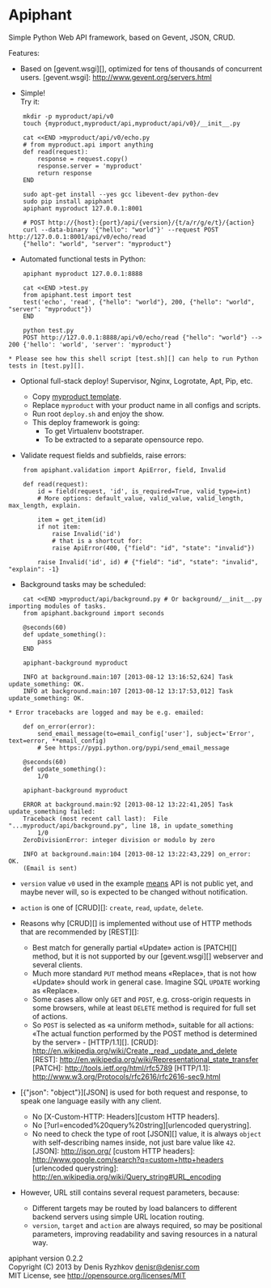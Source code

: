 Apiphant
========

Simple Python Web API framework, based on Gevent, JSON, CRUD.

Features:

* Based on [gevent.wsgi][], optimized for tens of thousands of concurrent users.
[gevent.wsgi]: http://www.gevent.org/servers.html

* Simple!  
Try it:
```
    mkdir -p myproduct/api/v0
    touch {myproduct,myproduct/api,myproduct/api/v0}/__init__.py

    cat <<END >myproduct/api/v0/echo.py
    # from myproduct.api import anything
    def read(request):
        response = request.copy()
        response.server = 'myproduct'
        return response
    END

    sudo apt-get install --yes gcc libevent-dev python-dev
    sudo pip install apiphant
    apiphant myproduct 127.0.0.1:8001

    # POST http://{host}:{port}/api/{version}/{t/a/r/g/e/t}/{action}
    curl --data-binary '{"hello": "world"}' --request POST http://127.0.0.1:8001/api/v0/echo/read
    {"hello": "world", "server": "myproduct"}
```

* Automated functional tests in Python:
```
    apiphant myproduct 127.0.0.1:8888

    cat <<END >test.py
    from apiphant.test import test
    test('echo', 'read', {"hello": "world"}, 200, {"hello": "world", "server": "myproduct"})
    END

    python test.py
    POST http://127.0.0.1:8888/api/v0/echo/read {"hello": "world"} --> 200 {'hello': 'world', 'server': 'myproduct'}
```
    * Please see how this shell script [test.sh][] can help to run Python tests in [test.py][].
[test.sh]: https://github.com/denis-ryzhkov/apiphant/blob/master/tests/myproduct/api/test.sh
[test.py]: https://github.com/denis-ryzhkov/apiphant/blob/master/tests/myproduct/api/test.py

* Optional full-stack deploy! Supervisor, Nginx, Logrotate, Apt, Pip, etc.
    * Copy [myproduct template](https://github.com/denis-ryzhkov/apiphant/blob/master/tests).
    * Replace `myproduct` with your product name in all configs and scripts.
    * Run root `deploy.sh` and enjoy the show.
    * This deploy framework is going:
        * To get Virtualenv bootstraper.
        * To be extracted to a separate opensource repo.

* Validate request fields and subfields, raise errors:
```
    from apiphant.validation import ApiError, field, Invalid

    def read(request):
        id = field(request, 'id', is_required=True, valid_type=int)
        # More options: default_value, valid_value, valid_length, max_length, explain.

        item = get_item(id)
        if not item:
            raise Invalid('id')
            # that is a shortcut for:
            raise ApiError(400, {"field": "id", "state": "invalid"})

        raise Invalid('id', id) # {"field": "id", "state": "invalid", "explain": -1}
```

* Background tasks may be scheduled:
```
    cat <<END >myproduct/api/background.py # Or background/__init__.py importing modules of tasks.
    from apiphant.background import seconds

    @seconds(60)
    def update_something():
        pass
    END

    apiphant-background myproduct

    INFO at background.main:107 [2013-08-12 13:16:52,624] Task update_something: OK.
    INFO at background.main:107 [2013-08-12 13:17:53,012] Task update_something: OK.
```
    * Error tracebacks are logged and may be e.g. emailed:

```
    def on_error(error):
        send_email_message(to=email_config['user'], subject='Error', text=error, **email_config)
        # See https://pypi.python.org/pypi/send_email_message

    @seconds(60)
    def update_something():
        1/0

    apiphant-background myproduct

    ERROR at background.main:92 [2013-08-12 13:22:41,205] Task update_something failed:
    Traceback (most recent call last):  File "...myproduct/api/background.py", line 18, in update_something
        1/0
    ZeroDivisionError: integer division or modulo by zero

    INFO at background.main:104 [2013-08-12 13:22:43,229] on_error: OK.
    (Email is sent)
```

* `version` value `v0` used in the example
[means](http://semver.org/) API is not public yet, and maybe never will,
so is expected to be changed without notification.

* `action` is one of [CRUD][]: `create`, `read`, `update`, `delete`.
* Reasons why [CRUD][] is implemented without use of HTTP methods
that are recommended by [REST][]:
    * Best match for generally partial «Update» action is [PATCH][] method,
    but it is not supported by our [gevent.wsgi][] webserver and several clients.
    * Much more standard `PUT` method means «Replace»,
    that is not how «Update» should work in general case.
    Imagine SQL `UPDATE` working as «Replace».
    * Some cases allow only `GET` and `POST`,
    e.g. cross-origin requests in some browsers,
    while at least `DELETE` method is required for full set of actions.
    * So `POST` is selected as «a uniform method», suitable for all actions:
    «The actual function performed by the POST method
    is determined by the server» - [HTTP/1.1][].
[CRUD]: http://en.wikipedia.org/wiki/Create,_read,_update_and_delete
[REST]: http://en.wikipedia.org/wiki/Representational_state_transfer
[PATCH]: http://tools.ietf.org/html/rfc5789
[HTTP/1.1]: http://www.w3.org/Protocols/rfc2616/rfc2616-sec9.html

* [{"json": "object"}][JSON] is used for both request and response,
to speak one language easily with any client.
    * No [X-Custom-HTTP: Headers][custom HTTP headers].
    * No [?url=encoded%20query%20string][urlencoded querystring].
    * No need to check the type of root [JSON][] value,
    it is always `object` with self-describing names inside,
    not just bare value like `42`.
[JSON]: http://json.org/
[custom HTTP headers]: http://www.google.com/search?q=custom+http+headers
[urlencoded querystring]: http://en.wikipedia.org/wiki/Query_string#URL_encoding

* However, URL still contains several request parameters, because:
    * Different targets may be routed by load balancers
    to different backend servers using simple URL location routing.
    * `version`, `target` and `action` are always required,
    so may be positional parameters,
    improving readability and saving resources in a natural way.

apiphant version 0.2.2  
Copyright (C) 2013 by Denis Ryzhkov <denisr@denisr.com>  
MIT License, see http://opensource.org/licenses/MIT
